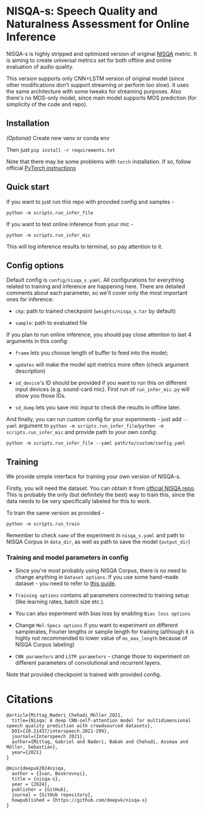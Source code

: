 # NISQA-s: Speech Quality and Naturalness Assessment for Online Inference

NISQA-s is highly stripped and optimized version of original [NISQA](https://github.com/gabrielmittag/NISQA) metric. 
It is aiming to create universal metrics set for both offline and online evaluation of audio quality.

This version supports only CNN+LSTM version of original model (since other modifications don't support streaming or perform too slow). 
It uses the same architecture with some tweaks for streaming purposes.
Also there's no MOS-only model, since main model supports MOS prediction (for simplicity of the code and repo).

## Installation

_(Optional)_ Create new venv or conda env

Then just `pip install -r requirements.txt`

Note that there may be some problems with `torch` installation. If so, follow official [PyTorch instructions](https://pytorch.org/get-started/locally/)

## Quick start

If you want to just run this repo with provided config and samples - 
```
python -m scripts.run_infer_file
```

If you want to test online inference from your mic - 
```
python -m scripts.run_infer_mic
```
This will log inference results to terminal, so pay attention to it.

## Config options

Default config is `config/nisqa_s.yaml`. All configurations for everything related to training and inference are happening here. 
There are detailed comments about each parameter, so we'll cover only the most important ones for inference:

* `ckp`: path to trained checkpoint (`weights/nisqa_s.tar` by default)

* `sample`: path to evaluated file 

If you plan to run online inference, you should pay close attention to last 4 arguments in this config:

* `frame` lets you choose length of buffer to feed into the model;

* `updates` will make the model spit metrics more often (check argument description)

* `sd_device`'s ID should be provided if you want to run this on different input devices (e.g. sound-card mic).
First run of `run_infer_mic.py` will show you those IDs.

* `sd_dump` lets you save mic input to check the results in offline later.

And finally, you can run custom config for your experiments - just add `--yaml` argument to `python -m scripts.run_infer_file`/`python -m scripts.run_infer_mic` and provide path to your own config:
```
python -m scripts.run_infer_file --yaml path/to/custom/config.yaml
```

## Training

We provide simple interface for training your own version of NISQA-s. 

Firstly, you will need the dataset. You can obtain it from [official NISQA repo](https://github.com/gabrielmittag/NISQA/wiki/NISQA-Corpus).
This is probably the only (but definitely the best) way to train this, since the data needs to be very specifically labeled for this to work.

To train the same version as provided - 
```
python -m scripts.run_train
```

Remember to check `name` of the experiment in `nisqa_s.yaml` 
and path to NISQA Corpus in `data_dir`, as well as path to save the model (`output_dir`)

### Training and model parameters in config

* Since you're most probably using NISQA Corpus, there is no need to change anything in `Dataset options`. 
If you use some hand-made dataset - you need to refer to [this guide](https://github.com/gabrielmittag/NISQA#finetuning--transfer-learning).

* `Training options` contains all parameters connected to training setup (like learning rates, batch size etc.).

* You can also experiment with bias loss by enabling `Bias loss options`

* Change `Mel-Specs options` if you want to experiment on different samplerates, Fourier lengths or sample length for training 
(although it is highly not recommended to lower value of `ms_max_length` because of NISQA Corpus labeling)

* `CNN parameters` and `LSTM parameters` - change those to experiment on different parameters of convolutional and recurrent layers.

Note that provided checkpoint is trained with provided config.

# Citations
```
@article{Mittag_Naderi_Chehadi_Möller_2021, 
  title={Nisqa: A deep CNN-self-attention model for multidimensional speech quality prediction with crowdsourced datasets}, 
  DOI={10.21437/interspeech.2021-299}, 
  journal={Interspeech 2021}, 
  author={Mittag, Gabriel and Naderi, Babak and Chehadi, Assmaa and Möller, Sebastian}, 
  year={2021}
} 
```
```
@misc{deepvk2024nisqa,
  author = {Ivan, Beskrovnyi},
  title = {nisqa-s},
  year = {2024},
  publisher = {GitHub},
  journal = {GitHub repository},
  howpublished = {https://github.com/deepvk/nisqa-s}
}
```








